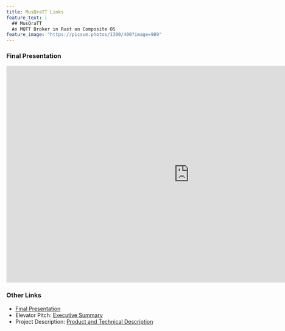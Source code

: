 ```yaml
---
title: MusQraTT Links
feature_text: |
  ## MusQraTT
  An MQTT Broker in Rust on Composite OS
feature_image: "https://picsum.photos/1300/400?image=989"
---
```


### Final Presentation
<iframe src="https://docs.google.com/presentation/d/e/2PACX-1vSUXPxlw0WjcaGR9fwVcnQBCI5H3sSjBtzEisG6meQX8eozwC5dtp3a1stUqmsNj1ihqEDRZ39uPMzF/embed?start=true&loop=false&delayms=3000" frameborder="0" width="960" height="569" allowfullscreen="true" mozallowfullscreen="true" webkitallowfullscreen="true"></iframe>
<!-- width="600" height="300" -->

### Other Links
* [Final Presentation](https://github.com/amohammed6/musqratt/blob/main/docs/FinalPresentation.pdf)
* Elevator Pitch: [Executive Summary](https://github.com/amohammed6/musqratt/files/10239510/Elevator.Pitch.Executive.Summary-2.pdf)
* Project Description: [Product and Technical Description]([/docs/Writing%203.pdf](docs/Writing%203.pdf))
